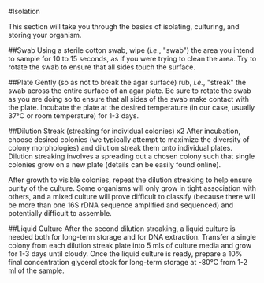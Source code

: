#Isolation

This section will take you through the basics of isolating, culturing, and storing your organism.

##Swab
Using a sterile cotton swab, wipe (_i.e_., "swab") the area you intend to sample for 10 to 15 seconds, as if you were trying to clean the area. Try to rotate the swab to ensure that all sides touch the surface. 

##Plate
Gently (so as not to break the agar surface) rub, _i.e._, "streak" the swab across the entire surface of an agar plate. Be sure to rotate the swab as you are doing so to ensure that all sides of the swab make contact with the plate. Incubate the plate at the desired temperature (in our case, usually 37°C or room temperature) for 1-3 days.

##Dilution Streak (streaking for individual colonies) x2
After incubation, choose desired colonies (we typically attempt to maximize the diversity of colony morphologies) and dilution streak them onto individual plates. Dilution streaking involves a spreading out a chosen colony such that single colonies grow on a new plate (details can be easily found online).

After growth to visible colonies, repeat the dilution streaking to help ensure purity of the culture. Some organisms will only grow in tight association with others, and a mixed culture will prove difficult to classify (because there will be more than one 16S rDNA sequence amplified and sequenced) and potentially difficult to assemble.

##Liquid Culture
After the second dilution streaking, a liquid culture is needed both for long-term storage and for DNA extraction. Transfer a single colony from each dilution streak plate into 5 mls of culture media and grow for 1-3 days until cloudy. Once the liquid culture is ready, prepare a 10% final concentration glycerol stock for long-term storage at -80°C from 1-2 ml of the sample.

